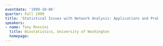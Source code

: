 ```yaml
---
eventdate: '1999-10-06'
quarter: Fall 1999
title: 'Statistical Issues with Network Analysis: Applications and Problems in AIDS'
speakers:
- name: Tony Rossini
  title: Biostatistics, University of Washington
  homepage:
---
```

